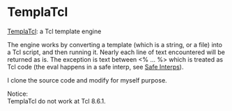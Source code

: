 # TemplaTcl

[TemplaTcl](https://wiki.tcl.tk/18175): a Tcl template engine

The engine works by converting a template (which is a string, or a file)
into a Tcl script, and then running it. Nearly each line of text encountered
will be returned as is. The exception is text between <% ... %> which is
treated as Tcl code (the eval happens in a safe interp,
see [Safe Interps](https://wiki.tcl.tk/4204)).

I clone the source code and modify for myself purpose.

Notice:  
TemplaTcl do not work at Tcl 8.6.1.
